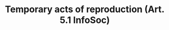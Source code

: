 ---
title: "Temporary acts of reproduction (Art. 5.1 InfoSoc)"
short: "info51"
draft: "false"
summary: "This mandatory exception allows temporary acts of reproduction, which are transient or incidental and an integral and essential part of a technological process and whose sole purpose is to enable (a) transmission in a network between third parties by an intermediary, or (b) a lawful use of a work or other subject-matter. Uses under the exception must have no independent economic significance."
more: ""
linklaw: ""
---